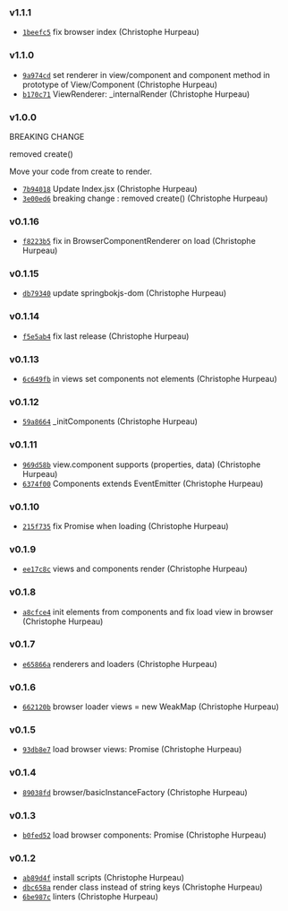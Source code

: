 ### v1.1.1

- [`1beefc5`](https://github.com/git://github.com/turacojs/render.git/commit/1beefc52aa52329f2a047bbd804dfb27e77d026e) fix browser index (Christophe Hurpeau)

### v1.1.0

- [`9a974cd`](https://github.com/git://github.com/turacojs/render.git/commit/9a974cd3492fede216153547ad338b0f6fea2686) set renderer in view/component and component method in prototype of View/Component (Christophe Hurpeau)
- [`b170c71`](https://github.com/git://github.com/turacojs/render.git/commit/b170c71d2c71ab9c1cc57d5bc6384164643d0ff0) ViewRenderer: _internalRender (Christophe Hurpeau)

### v1.0.0

BREAKING CHANGE

removed create()

Move your code from create to render.

- [`7b94018`](https://github.com/git://github.com/turacojs/render.git/commit/7b94018bc0431100811a6ea5f7e9da6b88facc26) Update Index.jsx (Christophe Hurpeau)
- [`3e00ed6`](https://github.com/git://github.com/turacojs/render.git/commit/3e00ed68235297c19b27ca2b02da20995162d0c1) breaking change : removed create() (Christophe Hurpeau)


### v0.1.16

- [`f8223b5`](https://github.com/git://github.com/turacojs/render.git/commit/f8223b52f5e0526097f3429a36a7dae2655bb70c) fix in BrowserComponentRenderer on load (Christophe Hurpeau)


### v0.1.15

- [`db79340`](https://github.com/git://github.com/turacojs/render.git/commit/db793408fd2ba90db6c2c29fcd1ba376f5bd694d) update springbokjs-dom (Christophe Hurpeau)


### v0.1.14

- [`f5e5ab4`](https://github.com/git://github.com/turacojs/render.git/commit/f5e5ab423a86a90457afd4c3e616c5cb447ff1a1) fix last release (Christophe Hurpeau)

### v0.1.13

- [`6c649fb`](https://github.com/git://github.com/turacojs/render.git/commit/6c649fbc83d0c206f9e221c9cedfef2ff3b48bc2) in views set components not elements (Christophe Hurpeau)

### v0.1.12

- [`59a8664`](https://github.com/git://github.com/turacojs/render.git/commit/59a8664231707c9f4e762a3ec3a9c7276cae8371) _initComponents (Christophe Hurpeau)

### v0.1.11

- [`969d58b`](https://github.com/git://github.com/turacojs/render.git/commit/969d58b659a1cc2a442fbb875deb97517ce3172c) view.component supports (properties, data) (Christophe Hurpeau)
- [`6374f00`](https://github.com/git://github.com/turacojs/render.git/commit/6374f005d6762841f94a2558394124b4a4ba1cdf) Components extends EventEmitter (Christophe Hurpeau)

### v0.1.10

- [`215f735`](https://github.com/git://github.com/turacojs/render.git/commit/215f735d1c1a8ea811ddfb5d116ef27a7b47e0ff) fix Promise when loading (Christophe Hurpeau)

### v0.1.9

- [`ee17c8c`](https://github.com/git://github.com/turacojs/render.git/commit/ee17c8cff70bce63e5701191465cfd987bc0b704) views and components render (Christophe Hurpeau)

### v0.1.8

- [`a8cfce4`](https://github.com/git://github.com/turacojs/render.git/commit/a8cfce487cdcc2d455abd63cb80724e167caa2bc) init elements from components and fix load view in browser (Christophe Hurpeau)

### v0.1.7

- [`e65866a`](https://github.com/git://github.com/turacojs/render.git/commit/e65866a9dafe1b0b7e6f64ccd9e0c4ff10ff766b) renderers and loaders (Christophe Hurpeau)

### v0.1.6

- [`662120b`](https://github.com/git://github.com/turacojs/render.git/commit/662120b5629c7e72df62cfa43e4d6150f87e7cfc) browser loader views = new WeakMap (Christophe Hurpeau)

### v0.1.5

- [`93db8e7`](https://github.com/git://github.com/turacojs/render.git/commit/93db8e745099cfa9c0df87b09690676cfb3c9f9b) load browser views: Promise (Christophe Hurpeau)

### v0.1.4

- [`89038fd`](https://github.com/git://github.com/turacojs/render.git/commit/89038fd0c1085248263abc45b9a2daa101e7d06b) browser/basicInstanceFactory (Christophe Hurpeau)

### v0.1.3

- [`b0fed52`](https://github.com/git://github.com/turacojs/render.git/commit/b0fed5219be34eacb93941b31431bc8db79df03a) load browser components: Promise (Christophe Hurpeau)

### v0.1.2

- [`ab89d4f`](https://github.com/git://github.com/turacojs/render.git/commit/ab89d4f8eb5731385f73d80cc8aa86dde82da527) install scripts (Christophe Hurpeau)
- [`dbc658a`](https://github.com/git://github.com/turacojs/render.git/commit/dbc658ae455ea2d1f708fef0f89dd6b5931d1ac4) render class instead of string keys (Christophe Hurpeau)
- [`6be987c`](https://github.com/git://github.com/turacojs/render.git/commit/6be987c13204e308561fa162b22503d4bfc56d83) linters (Christophe Hurpeau)

